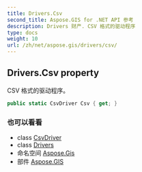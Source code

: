 ```yaml
---
title: Drivers.Csv
second_title: Aspose.GIS for .NET API 参考
description: Drivers 财产. CSV 格式的驱动程序
type: docs
weight: 10
url: /zh/net/aspose.gis/drivers/csv/
---
```

## Drivers.Csv property

CSV 格式的驱动程序。

```csharp
public static CsvDriver Csv { get; }
```

### 也可以看看

* class [CsvDriver](../../../aspose.gis.formats.csv/csvdriver/)
* class [Drivers](../)
* 命名空间 [Aspose.Gis](../../drivers/)
* 部件 [Aspose.GIS](../../../)


